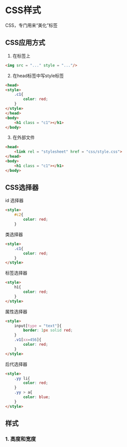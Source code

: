 # CSS样式

CSS，专门用来“美化”标签


## CSS应用方式
1. 在标签上
```html
<img src = "..." style = "..."/>
```
2. 在head标签中写style标签
```html
<head>
<style>
    .c1{
        color: red;
    }
</style>
</head>
<body>
    <h1 class = "c1"></h1>
</body>
```
3. 在外部文件
```html
<head>
    <link rel = "stylesheet" href = "css/style.css">
</head>
<body>
    <h1 class = "c1"></h1>
</body>
```

## CSS选择器
id 选择器
```html
<style>
    #c2{
        color: red;
    }
```

类选择器
```html
<style>
    .c1{
        color: red;
    }
</style>
```

标签选择器
```html
<style>
    h1{
        color: red;
    }
</style>
```

属性选择器
```html
<style>
    input[type = "text"]{
        border: 1px solid red;
    }
    .v1[xx=456]{
        color: red;
    }
</style>
```
后代选择器
```html
<style>
    .yy li{
        color: red;
    }
    .yy > a{
        color: blue;
    }
</style>
```


## 样式

### 1. 高度和宽度
